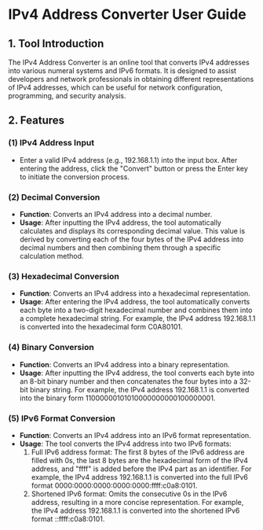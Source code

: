 # IPv4 Address Converter User Guide

## 1. Tool Introduction
The IPv4 Address Converter is an online tool that converts IPv4 addresses into various numeral systems and IPv6 formats. It is designed to assist developers and network professionals in obtaining different representations of IPv4 addresses, which can be useful for network configuration, programming, and security analysis.

## 2. Features

### (1) IPv4 Address Input
- Enter a valid IPv4 address (e.g., 192.168.1.1) into the input box. After entering the address, click the "Convert" button or press the Enter key to initiate the conversion process.

### (2) Decimal Conversion
- **Function**: Converts an IPv4 address into a decimal number.
- **Usage**: After inputting the IPv4 address, the tool automatically calculates and displays its corresponding decimal value. This value is derived by converting each of the four bytes of the IPv4 address into decimal numbers and then combining them through a specific calculation method.

### (3) Hexadecimal Conversion
- **Function**: Converts an IPv4 address into a hexadecimal representation.
- **Usage**: After entering the IPv4 address, the tool automatically converts each byte into a two-digit hexadecimal number and combines them into a complete hexadecimal string. For example, the IPv4 address 192.168.1.1 is converted into the hexadecimal form C0A80101.

### (4) Binary Conversion
- **Function**: Converts an IPv4 address into a binary representation.
- **Usage**: After inputting the IPv4 address, the tool converts each byte into an 8-bit binary number and then concatenates the four bytes into a 32-bit binary string. For example, the IPv4 address 192.168.1.1 is converted into the binary form 11000000101010000000000100000001.

### (5) IPv6 Format Conversion
- **Function**: Converts an IPv4 address into an IPv6 format representation.
- **Usage**: The tool converts the IPv4 address into two IPv6 formats:
  1. Full IPv6 address format: The first 8 bytes of the IPv6 address are filled with 0s, the last 8 bytes are the hexadecimal form of the IPv4 address, and "ffff" is added before the IPv4 part as an identifier. For example, the IPv4 address 192.168.1.1 is converted into the full IPv6 format 0000:0000:0000:0000:0000:ffff:c0a8:0101.
  2. Shortened IPv6 format: Omits the consecutive 0s in the IPv6 address, resulting in a more concise representation. For example, the IPv4 address 192.168.1.1 is converted into the shortened IPv6 format ::ffff:c0a8:0101.
